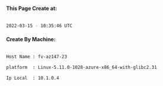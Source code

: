 
   
#### This Page Create at:

```bash

2022-03-15 - 10:35:46 UTC

```

#### Create By Machine:

```bash

Host Name : fv-az147-23

platform  : Linux-5.11.0-1028-azure-x86_64-with-glibc2.31

Ip Local  : 10.1.0.4

```

